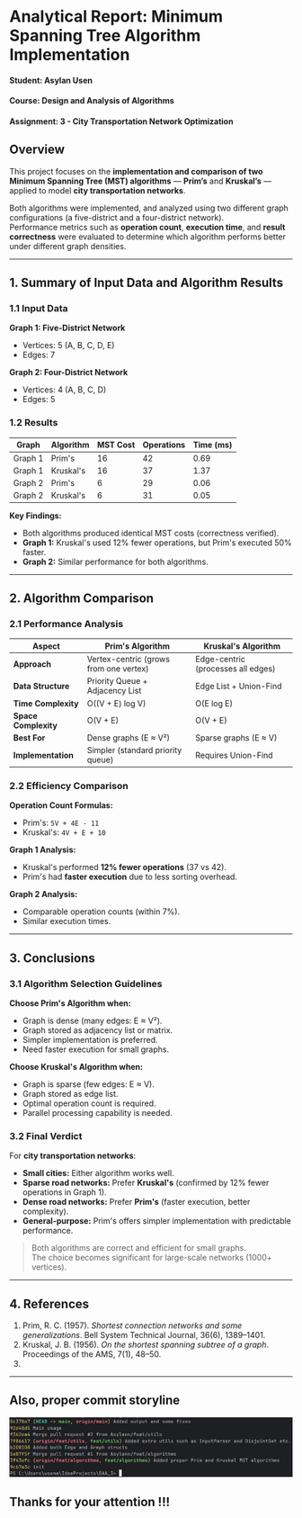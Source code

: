 # Analytical Report: Minimum Spanning Tree Algorithm Implementation

#### **Student:** Asylan Usen  
#### **Course:** Design and Analysis of Algorithms  
#### **Assignment:** 3 - City Transportation Network Optimization  

## Overview

This project focuses on the **implementation and comparison of two Minimum Spanning Tree (MST) algorithms** — **Prim’s** and **Kruskal’s** — applied to model **city transportation networks**.

Both algorithms were implemented, and analyzed using two different graph configurations (a five-district and a four-district network).  
Performance metrics such as **operation count**, **execution time**, and **result correctness** were evaluated to determine which algorithm performs better under different graph densities.

---

## 1. Summary of Input Data and Algorithm Results

### 1.1 Input Data

**Graph 1: Five-District Network**
- Vertices: 5 (A, B, C, D, E)
- Edges: 7

**Graph 2: Four-District Network**
- Vertices: 4 (A, B, C, D)
- Edges: 5

### 1.2 Results

| Graph  | Algorithm   | MST Cost | Operations | Time (ms) |
|---------|-------------|-------|-------------|------------|
| Graph 1 | Prim's      | 16   | 42          | 0.69       |
| Graph 1 | Kruskal's   | 16   | 37          | 1.37       |
| Graph 2 | Prim's      | 6    | 29          | 0.06       |
| Graph 2 | Kruskal's   | 6    | 31          | 0.05       |

**Key Findings:**
- Both algorithms produced identical MST costs (correctness verified).
- **Graph 1:** Kruskal's used 12% fewer operations, but Prim's executed 50% faster.
- **Graph 2:** Similar performance for both algorithms.

---

## 2. Algorithm Comparison

### 2.1 Performance Analysis

| Aspect | Prim's Algorithm | Kruskal's Algorithm |
|--------|------------------|----------------------|
| **Approach** | Vertex-centric (grows from one vertex) | Edge-centric (processes all edges) |
| **Data Structure** | Priority Queue + Adjacency List | Edge List + Union-Find |
| **Time Complexity** | O((V + E) log V) | O(E log E) |
| **Space Complexity** | O(V + E) | O(V + E) |
| **Best For** | Dense graphs (E ≈ V²) | Sparse graphs (E ≈ V) |
| **Implementation** | Simpler (standard priority queue) | Requires Union-Find |

### 2.2 Efficiency Comparison

**Operation Count Formulas:**
- Prim's: `5V + 4E - 11`
- Kruskal's: `4V + E + 10`

**Graph 1 Analysis:**
- Kruskal's performed **12% fewer operations** (37 vs 42).
- Prim's had **faster execution** due to less sorting overhead.

**Graph 2 Analysis:**
- Comparable operation counts (within 7%).
- Similar execution times.

---

## 3. Conclusions

### 3.1 Algorithm Selection Guidelines

**Choose Prim's Algorithm when:**
- Graph is dense (many edges: E ≈ V²).
- Graph stored as adjacency list or matrix.
- Simpler implementation is preferred.
- Need faster execution for small graphs.

**Choose Kruskal's Algorithm when:**
- Graph is sparse (few edges: E ≈ V).
- Graph stored as edge list.
- Optimal operation count is required.
- Parallel processing capability is needed.


### 3.2 Final Verdict

For **city transportation networks**:
- **Small cities:** Either algorithm works well.
- **Sparse road networks:** Prefer **Kruskal's** (confirmed by 12% fewer operations in Graph 1).
- **Dense road networks:** Prefer **Prim's** (faster execution, better complexity).
- **General-purpose:** Prim's offers simpler implementation with predictable performance.

> Both algorithms are correct and efficient for small graphs.  
> The choice becomes significant for large-scale networks (1000+ vertices).

---

## 4. References


1. Prim, R. C. (1957). *Shortest connection networks and some generalizations*. Bell System Technical Journal, 36(6), 1389–1401.
2. Kruskal, J. B. (1956). *On the shortest spanning subtree of a graph*. Proceedings of the AMS, 7(1), 48–50.
3. 
---

## Also, proper commit storyline

<img src="https://github.com/Asylann/DAA_3/blob/main/CommitStoryline.png" alt="git log Screenshot"/>

## Thanks for your attention !!!
